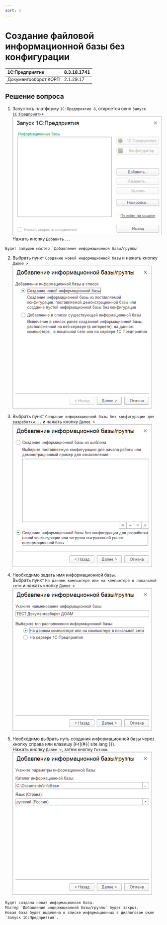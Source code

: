 ```yaml
---
sort: 3
---
```


# Создание файловой информационной базы без конфигурации

|1C:Предприятие|8.3.18.1741
|:--- |:--- 
|Документооборот КОРП|2.1.29.17

## Решение вопроса

1. Запустить платформу `1С:Предприятие 8`, откроется окно `Запуск 1С:Предприятия`  
![Окно Запуск 1С](images/start_0_0.png)  
Нажать кнопку `Добавить...`
``` note
Будет запущен мастер `Добавление информационной базы/группы`
```

2. Выбрать пункт `Создание новой информационной базы` и нажать кнопку `Далее >`  
![Создание новой базы](images/start_1_0.png)

3. Выбрать пункт `Создание информационной базы без конфигурации для разработки...` и нажать кнопку `Далее >`  
![Создание базы для разработки](images/start_1_1.png)

4. Необходимо задать имя информационной базы.  
Выбрать пункт `На данном компьютере или на компьютере в локальной сети` и нажать кнопку `Далее >`  
![Имя базы](images/start_1_2.png)

5. Необходимо выбрать путь создания информационной базы через кнопку справа или клавишу [`F4`](#{{ site.lang }}).  
Нажать кнопку `Далее >`, затем кнопку `Готово`.  
![Путь к базе](images/start_1_3.png)
``` note
Будет создана новая информационная база.  
Мастер `Добавление информационной базы/группы` будет закрыт.  
Новая база будет выделена в списке информационных в диалоговом окне `Запуск 1С:Предприятия`.
```

